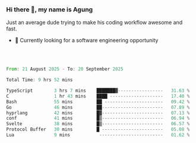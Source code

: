 ### Hi there 👋, my name is Agung
Just an average dude trying to make his coding workflow awesome and fast.

<!--
**agungfir98/agungfir98** is a ✨ _special_ ✨ repository because its `README.md` (this file) appears on your GitHub profile.
-->

- 🔭 Currently looking for a software engineering opportunity
<br/>
<br/>
<!--START_SECTION:waka-->

```rust
From: 21 August 2025 - To: 20 September 2025

Total Time: 9 hrs 52 mins

TypeScript        3 hrs 7 mins    ███████▓-----------------   31.63 %
C                 1 hr 43 mins    ████ --------------------   17.40 %
Bash              55 mins         ██ ----------------------   09.42 %
Go                46 mins         ██-----------------------   07.89 %
hyprlang          42 mins         █▓-----------------------   07.13 %
conf              41 mins         █▒-----------------------   06.94 %
Svelte            38 mins         █▒-----------------------   06.57 %
Protocol Buffer   30 mins         █ -----------------------   05.08 %
Lua               9 mins           ------------------------   01.62 %
```

<!--END_SECTION:waka-->
